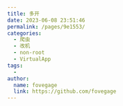 ```yaml
---
title: 多开
date: 2023-06-08 23:51:46
permalink: /pages/9e1553/
categories:
  - 爬虫
  - 改机
  - non-root
  - VirtualApp
tags:
  - 
author: 
  name: fovegage
  link: https://github.com/fovegage
---
```

